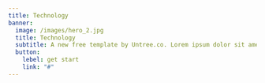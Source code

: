 ```yaml
---
title: Technology
banner:
  image: /images/hero_2.jpg
  title: Technology
  subtitle: A new free template by Untree.co. Lorem ipsum dolor sit amet consectetur adipisicing elit. Dolorum,delectus. Fugiat consequatur hic amet officiis laboriosam inventore repellat esse est.
  button:
    lebel: get start
    link: "#"
---
```

